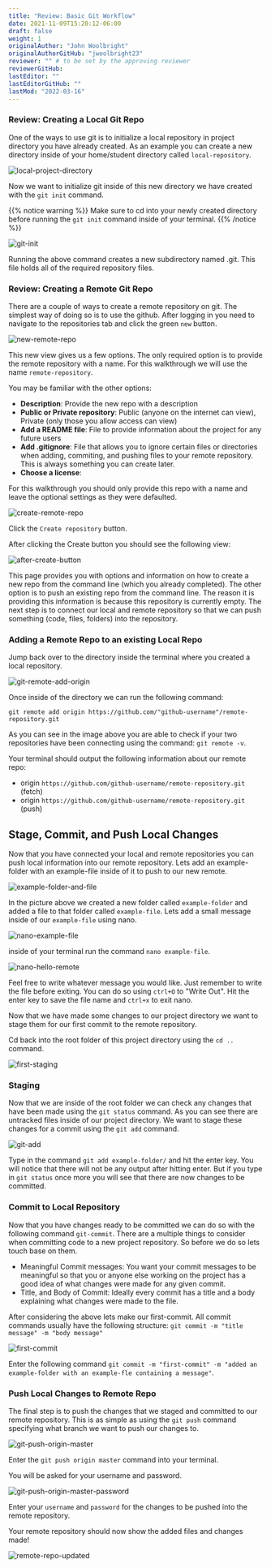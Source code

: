 ```yaml
---
title: "Review: Basic Git Workflow"
date: 2021-11-09T15:20:12-06:00
draft: false
weight: 1
originalAuthor: "John Woolbright"
originalAuthorGitHub: "jwoolbright23"
reviewer: "" # to be set by the approving reviewer
reviewerGitHub:
lastEditor: ""
lastEditorGitHub: ""
lastMod: "2022-03-16"
---
```


### Review: Creating a Local Git Repo

<!-- TODO: Add expectations of what we want the learner to do -->

One of the ways to use git is to initialize a local repository in project directory you have already created. As an example you can create a new directory inside of your home/student directory called `local-repository`.

![local-project-directory](pictures/local-repository.png?classes=border)

Now we want to initialize git inside of this new directory we have created with the `git init` command.
<!-- Had to install git on virtual machine (did not come pre-installed) -->

{{% notice warning %}}
Make sure to cd into your newly created directory before running the `git init` command inside of your terminal.
{{% /notice %}}

![git-init](pictures/git-init-local-repo.png?classes=border)

Running the above command creates a new subdirectory named .git. This file holds all of the required repository files.

<!-- TODO: Add bonus of how to find the .git folder -->

### Review: Creating a Remote Git Repo

There are a couple of ways to create a remote repository on git. The simplest way of doing so is to use the github. After logging in you need to navigate to the repositories tab and click the green `new` button. 

![new-remote-repo](pictures/new-remote-repository.png?classes=border)

This new view gives us a few options. The only required option is to provide the remote repository with a name. For this walkthrough we will use the name `remote-repository`.

You may be familiar with the other options:
- **Description**: Provide the new repo with a description
- **Public or Private repository**: Public (anyone on the internet can view), Private (only those you allow access can view)
- **Add a README file**: File to provide information about the project for any future users
- **Add .gitignore**: File that allows you to ignore certain files or directories when adding, commiting, and pushing files to your remote repository. This is always something you can create later.
- **Choose a license**:
<!-- TODO: Create note about License and what the general purposes are -->
<!-- we will not be covering licenses in this course. -->

For this walkthrough you should only provide this repo with a name and leave the optional settings as they were defaulted.

![create-remote-repo](pictures/create-remote-repo.png?classes=border)

Click the `Create repository` button.

After clicking the Create button you should see the following view:

![after-create-button](pictures/after-create-button.png?classes=border)

This page provides you with options and information on how to create a new repo from the command line (which you already completed). The other option is to push an existing repo from the command line. The reason it is providing this information is because this repository is currently empty. The next step is to connect our local and remote repository so that we can push something (code, files, folders) into the repository.

### Adding a Remote Repo to an existing Local Repo

Jump back over to the directory inside the terminal where you created a local repository.

![git-remote-add-origin](pictures/git-remote-add-origin.png?classes=border)

<!-- TODO: add in a snippet about what the "origin" is when adding a new remote repository -->

Once inside of the directory we can run the following command:

`git remote add origin https://github.com/"github-username"/remote-repository.git`

As you can see in the image above you are able to check if your two repositories have been connecting using the command: `git remote -v`.

Your terminal should output the following information about our remote repo:
- origin `https://github.com/github-username/remote-repository.git` (fetch)
- origin `https://github.com/github-username/remote-repository.git` (push)

## Stage, Commit, and Push Local Changes

Now that you have connected your local and remote repositories you can push local information into our remote repository. Lets add an example-folder with an example-file inside of it to push to our new remote.

![example-folder-and-file](pictures/example-folder-and-file.png?classes=border)

In the picture above we created a new folder called `example-folder` and added a file to that folder called `example-file`. Lets add a small message inside of our `example-file` using nano.

![nano-example-file](pictures/nano-example-file.png?classes=border)

inside of your terminal run the command `nano example-file`.

![nano-hello-remote](pictures/nano-hello-remote.png?classes=border)

Feel free to write whatever message you would like. Just remember to write the file before exiting. You can do so using `ctrl+O` to "Write Out". Hit the enter key to save the file name and `ctrl+x` to exit nano.

Now that we have made some changes to our project directory we want to stage them for our first commit to the remote repository. 

Cd back into the root folder of this project directory using the `cd ..` command.

![first-staging](pictures/first-staging.png?classes=border)

### Staging

Now that we are inside of the root folder we can check any changes that have been made using the `git status` command. As you can see there are untracked files inside of our project directory. We want to stage these changes for a commit using the `git add` command.

![git-add](pictures/git-add.png?classes=border)

Type in the command `git add example-folder/` and hit the enter key. You will notice that there will not be any output after hitting enter. But if you type in `git status` once more you will see that there are now changes to be committed.

### Commit to Local Repository

Now that you have changes ready to be committed we can do so with the following command `git-commit`. There are a multiple things to consider when committing code to a new project repository. So before we do so lets touch base on them. 
- Meaningful Commit messages: You want your commit messages to be meaningful so that you or anyone else working on the project has a good idea of what changes were made for any given commit.
- Title, and Body of Commit: Ideally every commit has a title and a body explaining what changes were made to the file.

After considering the above lets make our first-commit. All commit commands usually have the following structure: `git commit -m "title message" -m "body message"`

![first-commit](pictures/first-commit.png?classes=border)

<!-- TODO: Have them complete a git log and check the remote repo -->

Enter the following command `git commit -m "first-commit" -m "added an example-folder with an example-fle containing a message"`.


### Push Local Changes to Remote Repo

The final step is to push the changes that we staged and committed to our remote repository. This is as simple as using the `git push` command specifying what branch we want to push our changes to.

![git-push-origin-master](pictures/git-push-origin-master.png?classes=border)

Enter the `git push origin master` command into your terminal.

You will be asked for your username and password.

![git-push-origin-master-password](pictures/git-push-origin-master-password.png?classes=border)

<!-- TODO: Have them complete another git log and check the remote repo here -->

Enter your `username` and `password` for the changes to be pushed into the remote repository.

Your remote repository should now show the added files and changes made!

![remote-repo-updated](pictures/remote-repo-updated.png?classes=border)
